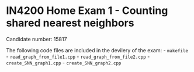 # IN4200 Home Exam 1 - Counting shared nearest neighbors
Candidate number: 15817

The following code files are included in the devilery of the exam:
    - ```makefile```
    - ```read_graph_from_file1.cpp```
    - ```read_graph_from_file2.cpp```
    - ```create_SNN_graph1.cpp```
    - ```create_SNN_graph2.cpp```
